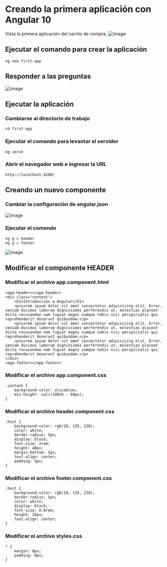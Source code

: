 # Creando la primera aplicación con Angular 10
Vista la primera aplicación del carrito de compra.
![image](https://user-images.githubusercontent.com/8560750/210269435-d113f722-31ad-4e1b-8a5c-e30da120059b.png)


## Ejecutar el comando para crear la aplicación
~~~
ng new first-app
~~~

## Responder a las preguntas
![image](https://user-images.githubusercontent.com/8560750/210268348-f274a186-4e06-434f-8095-21f17f92cd25.png)

## Ejecutar la aplicación
### Cambiarse al directorio de trabajo
~~~
cd first-app
~~~

### Ejecutar el comando para levantar el servidor
~~~
ng serve
~~~

### Abrir el navegador web e ingresar la URL
~~~
http://localhost:4200/
~~~

## Creando un nuevo componente
### Cambiar la configuración de angular.json
![image](https://user-images.githubusercontent.com/8560750/210268549-8cf883ad-7696-42d9-a913-21dea5e695d8.png)

### Ejecutar el comando 
~~~
ng g c header
ng g c footer
~~~
![image](https://user-images.githubusercontent.com/8560750/210268601-e158f8f6-1493-428b-baec-03c2be47e14e.png)


## Modificar el componente HEADER
### Modificar el archivo app.component.html
~~~
<app-header></app-header>
<div class="content">
    <h1>Introducción a Angular</h1>
    <p>Lorem ipsum dolor sit amet consectetur adipisicing elit. Error, veniam ducimus laborum dignissimos perferendis ut, molestias placeat dicta recusandae nam fugiat magni cumque nobis nisi perspiciatis qui reprehenderit deserunt quibusdam.</p>
    <p>Lorem ipsum dolor sit amet consectetur adipisicing elit. Error, veniam ducimus laborum dignissimos perferendis ut, molestias placeat dicta recusandae nam fugiat magni cumque nobis nisi perspiciatis qui reprehenderit deserunt quibusdam.</p>
    <p>Lorem ipsum dolor sit amet consectetur adipisicing elit. Error, veniam ducimus laborum dignissimos perferendis ut, molestias placeat dicta recusandae nam fugiat magni cumque nobis nisi perspiciatis qui reprehenderit deserunt quibusdam.</p>
</div>
<app-footer></app-footer>
~~~

### Modificar el archivo app.component.css
~~~
.content {
    background-color: aliceblue;
    min-height: calc(100vh - 60px);
}
~~~

### Modificar el archivo header.component.css
```
:host {
    background-color: rgb(18, 135, 238);
    color: white;
    border-radius: 5px;
    display: block;
    font-size: 2rem;
    height: 40px;
    margin-bottom: 5px;
    text-align: center;
    padding: 5px;
}
```

### Modificar el archivo footer.component.css
```
:host {
    background-color: rgb(18, 135, 238);
    border-radius: 5px;
    color: white;
    display: block;
    font-size: 0.8rem;
    height: 20px;
    text-align: center;
}
```

### Modificar el archivo styles.css
```
* {
    margin: 0px;
    padding: 0px;
}
```
